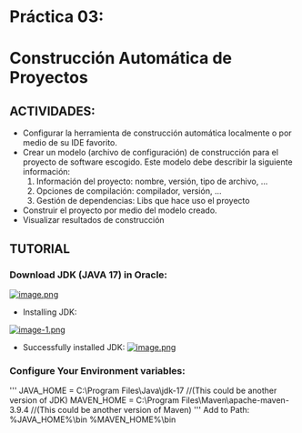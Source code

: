 # Práctica 03:
# **Construcción Automática de Proyectos**

## ACTIVIDADES:
* Configurar la herramienta de construcción automática localmente o por medio de su IDE favorito.
* Crear un modelo (archivo de configuración) de construcción para el proyecto de software escogido. Este modelo debe describir la siguiente información:
  1. Información del proyecto: nombre, versión, tipo de archivo, ...
  2. Opciones de compilación: compilador, versión, ...
  3. Gestión de dependencias: Libs que hace uso el proyecto
* Construir el proyecto por medio del modelo creado.
* Visualizar resultados de construcción

## TUTORIAL
### Download JDK (JAVA 17) in Oracle:
[![image.png](https://i.postimg.cc/C5RvfkVc/image.png)](https://postimg.cc/PvkbgLJD)

* Installing JDK:

[![image-1.png](https://i.postimg.cc/SKKtpwv0/image-1.png)](https://postimg.cc/SnwG6t4V)

* Successfully installed JDK:
[![image.png](https://i.postimg.cc/TPyq0GsP/image.png)](https://postimg.cc/nsJDc8p8)

### Configure Your Environment variables:
'''
JAVA_HOME = C:\Program Files\Java\jdk-17 //(This could be another version of JDK)
MAVEN_HOME = C:\Program Files\Maven\apache-maven-3.9.4  //(This could be another version of Maven)
'''
Add to Path:
%JAVA_HOME%\bin
%MAVEN_HOME%\bin
